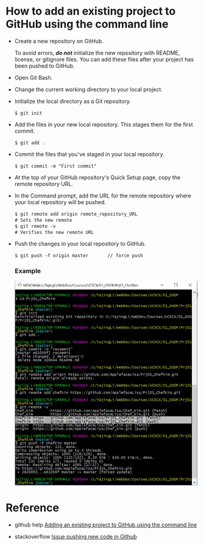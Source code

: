 # How to add an existing project to GitHub using the command line

- Create a new repository on GitHub. 

  To avoid errors, _**do not**_ initialize the new repository with README, license, or gitignore files. You can add these files after your project has been pushed to GitHub.
  
- Open Git Bash.

- Change the current working directory to your local project.

- Initialize the local directory as a Git repository.
  ```
  $ git init
  ```
  
- Add the files in your new local repository. This stages them for the first commit.
  ```
  $ git add .
  ```
  
- Commit the files that you've staged in your local repository.
  ```
  $ git commit -m "First commit"
  ```
  
- At the top of your GitHub repository's Quick Setup page, copy the remote repository URL.

- In the Command prompt, add the URL for the remote repository where your local repository will be pushed.
  ```
  $ git remote add origin remote_repository_URL
  # Sets the new remote
  $ git remote -v
  # Verifies the new remote URL
  ```
  
- Push the changes in your local repository to GitHub.
  ```
  $ git push -f origin master       // force push
  ```
  
  ### Example
  
  ![add project](addProjectToRepo.JPG)
  
# Reference

- github help [Adding an existing project to GitHub using the command line](https://help.github.com/articles/adding-an-existing-project-to-github-using-the-command-line/)

- stackoverflow [Issue pushing new code in Github](http://stackoverflow.com/questions/20939648/issue-pushing-new-code-in-github)
